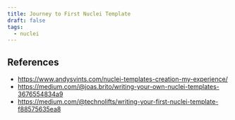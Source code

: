 ```yaml
---
title: Journey to First Nuclei Template
draft: false
tags:
  - nuclei
---
```

## References
- https://www.andysvints.com/nuclei-templates-creation-my-experience/
- https://medium.com/@joas.brito/writing-your-own-nuclei-templates-3676554834a9
- https://medium.com/@technolifts/writing-your-first-nuclei-template-f88575635ea8